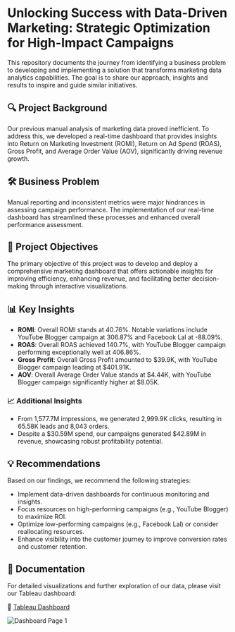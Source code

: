 # Unlocking Success with Data-Driven Marketing: Strategic Optimization for High-Impact Campaigns
This repository documents the journey from identifying a business problem to developing and implementing a solution that transforms marketing data analytics capabilities. The goal is to share our approach, insights and results to inspire and guide similar initiatives.

## 🔍 Project Background
Our previous manual analysis of marketing data proved inefficient. To address this, we developed a real-time dashboard that provides insights into Return on Marketing Investment (ROMI), Return on Ad Spend (ROAS), Gross Profit, and Average Order Value (AOV), significantly driving revenue growth.

## 🛠️ Business Problem
Manual reporting and inconsistent metrics were major hindrances in assessing campaign performance. The implementation of our real-time dashboard has streamlined these processes and enhanced overall performance assessment.

## 🎯 Project Objectives
The primary objective of this project was to develop and deploy a comprehensive marketing dashboard that offers actionable insights for improving efficiency, enhancing revenue, and facilitating better decision-making through interactive visualizations.

## 📊 Key Insights
- **ROMI**: Overall ROMI stands at 40.76%. Notable variations include YouTube Blogger campaign at 306.87% and Facebook Lal at -88.09%.
- **ROAS**: Overall ROAS achieved 140.7%, with YouTube Blogger campaign performing exceptionally well at 406.86%.
- **Gross Profit**: Overall Gross Profit amounted to $39.9K, with YouTube Blogger campaign leading at $401.91K.
- **AOV**: Overall Average Order Value stands at $4.44K, with YouTube Blogger campaign significantly higher at $8.05K.

### 📈 Additional Insights
- From 1,577.7M impressions, we generated 2,999.9K clicks, resulting in 65.58K leads and 8,043 orders.
- Despite a $30.59M spend, our campaigns generated $42.89M in revenue, showcasing robust profitability potential.

## 💡 Recommendations
Based on our findings, we recommend the following strategies:
- Implement data-driven dashboards for continuous monitoring and insights.
- Focus resources on high-performing campaigns (e.g., YouTube Blogger) to maximize ROI.
- Optimize low-performing campaigns (e.g., Facebook Lal) or consider reallocating resources.
- Enhance visibility into the customer journey to improve conversion rates and customer retention.

## 📌 Documentation
For detailed visualizations and further exploration of our data, please visit our Tableau dashboard:

🔰 [Tableau Dashboard](https://lnkd.in/gCscPGjG)

![Dashboard Page 1](relative/path/to/KPI%20Marketing.png)

